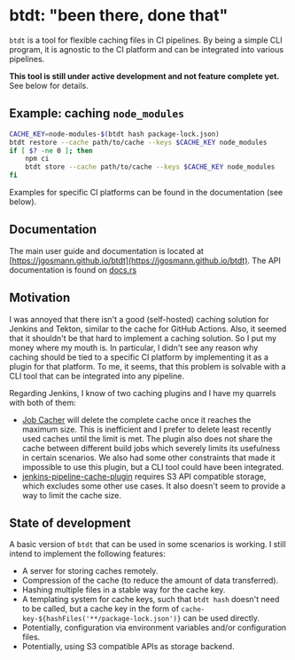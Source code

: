 # btdt: "been there, done that"

`btdt` is a tool for flexible caching files in CI pipelines.
By being a simple CLI program, it is agnostic to the CI platform and can be integrated into various pipelines.

**This tool is still under active development and not feature complete yet.**
See below for details.

## Example: caching `node_modules`

```sh
CACHE_KEY=node-modules-$(btdt hash package-lock.json)
btdt restore --cache path/to/cache --keys $CACHE_KEY node_modules
if [ $? -ne 0 ]; then
    npm ci
    btdt store --cache path/to/cache --keys $CACHE_KEY node_modules
fi
```

Examples for specific CI platforms can be found in the documentation (see below).

## Documentation

The main user guide and documentation is located at [https://jgosmann.github.io/btdt](https://jgosmann.github.io/btdt).
The API documentation is found on [docs.rs](https://docs.rs/btdt/latest/btdt/)

## Motivation

I was annoyed that there isn't a good (self-hosted) caching solution for Jenkins and Tekton, similar to the
cache for GitHub Actions.
Also, it seemed that it shouldn't be that hard to implement a caching solution.
So I put my money where my mouth is.
In particular, I didn't see any reason why caching should be tied to a specific CI platform by implementing it as a
plugin for that platform.
To me, it seems, that this problem is solvable with a CLI tool that can be integrated into any pipeline.

Regarding Jenkins, I know of two caching plugins and I have my quarrels with both of them:

- [Job Cacher](https://plugins.jenkins.io/jobcacher/) will delete the complete cache once it reaches the maximum size.
  This is inefficient and I prefer to delete least recently used caches until the limit is met. The plugin also does
  not share the cache between different build jobs which severely limits its usefulness in certain scenarios. We also
  had some other constraints that made it impossible to use this plugin, but a CLI tool could have been integrated.
- [jenkins-pipeline-cache-plugin](https://github.com/j3t/jenkins-pipeline-cache-plugin) requires S3 API compatible
  storage, which excludes some other use cases. It also doesn't seem to provide a way to limit the cache size.

## State of development

A basic version of `btdt` that can be used in some scenarios is working.
I still intend to implement the following features:

- A server for storing caches remotely.
- Compression of the cache (to reduce the amount of data transferred).
- Hashing multiple files in a stable way for the cache key.
- A templating system for cache keys, such that `btdt hash` doesn't need to be called,
  but a cache key in the form of `cache-key-${hashFiles('**/package-lock.json')}` can be used directly.
- Potentially, configuration via environment variables and/or configuration files.
- Potentially, using S3 compatible APIs as storage backend.
